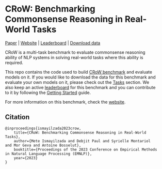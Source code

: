 # CRoW: Benchmarking Commonsense Reasoning in Real-World Tasks

[Paper]() | [Website](https://mete.is/crow) | [Leaderboard](https://mete.is/crow/leaderboard) | [Download data](https://mete.is/crow/tasks)

CRoW is a multi-task benchmark to evaluate commonsense reasoning ability of NLP systems in solving real-world tasks where this ability is required.

This repo contains the code used to build [CRoW benchmark](https://mete.is/crow) and evaluate models on it. If you would like to download the data for this benchmark and evaluate your own models on it, please check out the [Tasks](https://mete.is/crow/tasks) section. We also keep an active [leaderboard](https://mete.is/crow/leaderboard) for this benchmark and you can contribute to it by following the [Getting Started](https://mete.is/crow/getting-started) guide.

For more information on this benchmark, check the [website](https://mete.is/crow).

## Citation
```
@inproceedings{ismayilzada2023crow,
    title={CRoW: Benchmarking Commonsense Reasoning in Real-World Tasks},
    author={Mete Ismayilzada and Debjit Paul and Syrielle Montariol and Mor Geva and Antoine Bosselut},
    booktitle={Proceedings of the 2023 Conference on Empirical Methods in Natural Language Processing (EMNLP)},
    year={2023}
}
```